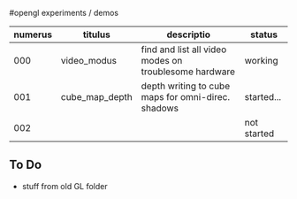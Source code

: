 #opengl experiments / demos

| numerus | titulus           | descriptio                                            | status      |
|---------|-------------------|-------------------------------------------------------|-------------|
| 000     | video_modus       | find and list all video modes on troublesome hardware | working     |
| 001     | cube_map_depth    | depth writing to cube maps for omni-direc. shadows    | started... |
| 002     |                   |                                                       | not started |

## To Do

* stuff from old GL folder
